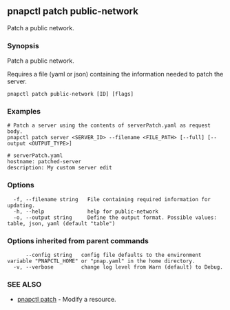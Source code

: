 ## pnapctl patch public-network

Patch a public network.

### Synopsis

Patch a public network.

Requires a file (yaml or json) containing the information needed to patch the server.

```
pnapctl patch public-network [ID] [flags]
```

### Examples

```
# Patch a server using the contents of serverPatch.yaml as request body. 
pnapctl patch server <SERVER_ID> --filename <FILE_PATH> [--full] [--output <OUTPUT_TYPE>]

# serverPatch.yaml
hostname: patched-server
description: My custom server edit
```

### Options

```
  -f, --filename string   File containing required information for updating.
  -h, --help              help for public-network
  -o, --output string     Define the output format. Possible values: table, json, yaml (default "table")
```

### Options inherited from parent commands

```
      --config string   config file defaults to the environment variable "PNAPCTL_HOME" or "pnap.yaml" in the home directory.
  -v, --verbose         change log level from Warn (default) to Debug.
```

### SEE ALSO

* [pnapctl patch](pnapctl_patch.md)	 - Modify a resource.

